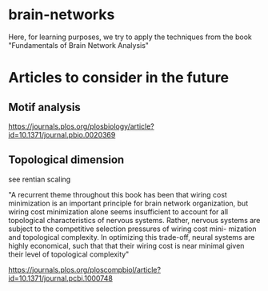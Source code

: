 # brain-networks
 Here, for learning purposes, we try to apply the techniques from the book "Fundamentals of Brain Network Analysis"



# Articles to consider in the future


## Motif analysis

https://journals.plos.org/plosbiology/article?id=10.1371/journal.pbio.0020369

## Topological dimension

see rentian scaling

"A recurrent theme throughout 
this book has been that wiring cost minimization is an important principle for 
brain network organization, but wiring cost minimization alone seems insufficient 
to account for all topological characteristics of nervous systems. Rather, nervous 
systems are subject to the competitive selection pressures of wiring cost mini- 
mization and topological complexity. In optimizing this trade-off, neural systems 
are highly economical, such that that their wiring cost is near minimal given their 
level of topological complexity"



https://journals.plos.org/ploscompbiol/article?id=10.1371/journal.pcbi.1000748
